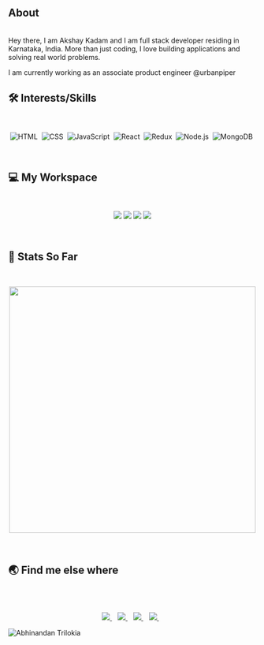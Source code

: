 
## About
  </br>
Hey there, I am Akshay Kadam and I am full stack developer residing in Karnataka, India. More than just coding, I love building applications and solving real world problems.

I am currently working as an associate product engineer @urbanpiper
 
 
<p align='center'>
 
## 🛠 Interests/Skills

 </br>
 
<div align='center'>
  
  ![HTML](https://img.shields.io/badge/html5%20-%23E34F26.svg?&style=for-the-badge&logo=html5&logoColor=white)&nbsp;
  ![CSS](https://img.shields.io/badge/css3%20-%231572B6.svg?&style=for-the-badge&logo=css3&logoColor=white)&nbsp;
  ![JavaScript](https://img.shields.io/badge/javascript%20-%23323330.svg?&style=for-the-badge&logo=javascript&logoColor=%23F7DF1E)&nbsp;
  ![React](https://img.shields.io/badge/react%20-%2320232a.svg?&style=for-the-badge&logo=react&logoColor=%2361DAFB)&nbsp;
  ![Redux](https://img.shields.io/badge/redux-%23593d88.svg?&style=for-the-badge&logo=redux&logoColor=white)&nbsp;
  ![Node.js](https://img.shields.io/badge/node.js%20-%2343853D.svg?&style=for-the-badge&logo=node.js&logoColor=white)&nbsp;
  ![MongoDB](https://img.shields.io/badge/MongoDB-%234ea94b.svg?&style=for-the-badge&logo=mongodb&logoColor=white)&nbsp;
  
</div> 
</br>
 
## 💻 My Workspace 
</br>
<p align='center'>
  <img src="https://img.shields.io/badge/windows-%230078D6.svg?&style=for-the-badge&logo=windows&logoColor=white" />
  <img src="https://img.shields.io/badge/amd%20Ryzen%205-%230071C5.svg?&style=for-the-badge&logo=amd&logoColor=white" />
  <img src="https://img.shields.io/badge/RAM-32GB-%230071C5.svg?&style=for-the-badge&logoColor=white" />
  <img src="https://img.shields.io/badge/nvidia-rtx%202060 Super-%2376B900.svg?&style=for-the-badge&logo=nvidia&logoColor=white" />
</p>

</br>
 
## :construction_worker: Stats So Far 
</br>
<p align='center'>
  <a href="#"><img src="https://github-readme-stats.vercel.app/api?username=therealdrtroll&show_icons=true&count_private=true&theme=radical" width="500"></a>
</p>
</br>
 
## :earth_asia: Find me else where
</br>
 <p align='center'>
  <br/>
  <a href="https://twitter.com/sleepingyoda1/">
    <img src="https://img.shields.io/badge/sleepingyoda1-%231DA1F2.svg?&style=for-the-badge&logo=Twitter&logoColor=white" />
  </a>&nbsp;&nbsp;
  <a href="https://www.linkedin.com/in/akshaykadam7991/">
    <img src="https://img.shields.io/badge/linkedin-%230077B5.svg?&style=for-the-badge&logo=linkedin&logoColor=white" />
  </a>&nbsp;&nbsp;
   <a href="https://ar1pperk.medium.com/">
    <img src="https://img.shields.io/badge/Medium-%23000000.svg?&style=for-the-badge&logo=Medium&logoColor=white" />
  </a>&nbsp;&nbsp;
   <a href="https://discord.gg/xv2YmQ6M">
    <img src="https://img.shields.io/badge/drtroll-%237289DA.svg?&style=for-the-badge&logo=discord&logoColor=white" />
  </a>&nbsp;&nbsp;
 </p>


 

![Abhinandan Trilokia](https://raw.githubusercontent.com/Trilokia/Trilokia/379277808c61ef204768a61bbc5d25bc7798ccf1/bottom_header.svg)
 
